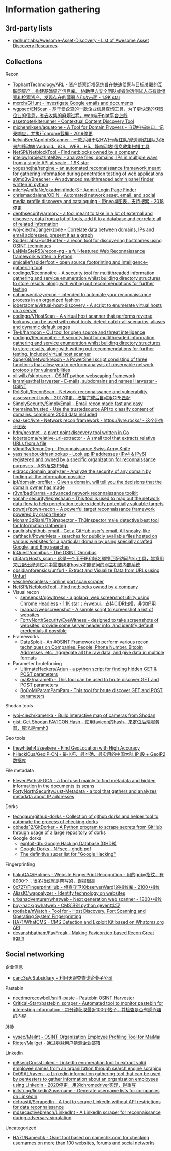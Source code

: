 # Information gathering

## 3rd-party lists

* [redhuntlabs/Awesome-Asset-Discovery - List of Awesome Asset Discovery Resources](https://github.com/redhuntlabs/Awesome-Asset-Discovery)

## Collections

Recon

* [TophantTechnology/ARL - 资产侦察灯塔系统旨在快速侦察与目标关联的互联网资产，构建基础资产信息库。 协助甲方安全团队或者渗透测试人员有效侦察和检索资产，发现存在的薄弱点和攻击面 - 1.9K star](https://github.com/TophantTechnology/ARL)
* [mxrch/GHunt - Investigate Google emails and documents](https://github.com/mxrch/GHunt)
* [wgpsec/ENScan - 基于爱企查的一款企业信息查询工具，为了更快速的获取企业的信息，省去收集的麻烦过程，web端于plat平台上线](https://github.com/wgpsec/ENScan)
* [assetnote/kiterunner - Contextual Content Discovery Tool](https://github.com/assetnote/kiterunner)
* [michenriksen/aquatone - A Tool for Domain Flyovers - 自动扫描端口，记录响应，并执行chrome截屏 - 2019停更](https://github.com/michenriksen/aquatone)
* [kelvinBen/AppInfoScanner - 一款适用于以HW行动/红队/渗透测试团队为场景的移动端(Android、iOS、WEB、H5、静态网站)信息收集扫描工具](https://github.com/kelvinBen/AppInfoScanner)
* [NetSPI/NetblockTool - Find netblocks owned by a company](https://github.com/NetSPI/NetblockTool)
* [intelowlproject/IntelOwl - analyze files, domains, IPs in multiple ways from a single API at scale - 1.9K star](https://github.com/intelowlproject/IntelOwl)
* [yogeshojha/rengine - an automated reconnaissance framework meant for gathering information during penetration testing of web applications](https://github.com/yogeshojha/rengine)
* [s0md3v/Breacher - An advanced multithreaded admin panel finder written in python](https://github.com/s0md3v/Breacher)
* [mIcHyAmRaNe/okadminfinder3 - Admin Login Page Finder](https://github.com/mIcHyAmRaNe/okadminfinder3)
* [chrismaddalena/ODIN - Automated network asset, email, and social media profile discovery and cataloguing - 带neo4j图表，支持搜索 - 2018停更](https://github.com/chrismaddalena/ODIN)
* [depthsecurity/armory - a tool meant to take in a lot of external and discovery data from a lot of tools, add it to a database and correlate all of related information](https://github.com/depthsecurity/armory)
* [woj-ciech/Danger-zone - Correlate data between domains, IPs and email addresses, present it as a graph](https://github.com/woj-ciech/Danger-zone)
* [SpiderLabs/HostHunter - a recon tool for discovering hostnames using OSINT techniques](https://github.com/SpiderLabs/HostHunter)
* [LaNMaSteR53/recon-ng - a full-featured Web Reconnaissance framework written in Python](https://bitbucket.org/LaNMaSteR53/recon-ng)
* [smicallef/spiderfoot - open source footprinting and intelligence-gathering tool](https://github.com/smicallef/spiderfoot)
* [codingo/Reconnoitre - A security tool for multithreaded information gathering and service enumeration whilst building directory structures to store results, along with writing out recommendations for further testing](https://github.com/codingo/Reconnoitre)
* [nahamsec/lazyrecon - intended to automate your reconnaissance process in an organized fashion](https://github.com/nahamsec/lazyrecon)
* [jobertabma/virtual-host-discovery - A script to enumerate virtual hosts on a server](https://github.com/jobertabma/virtual-host-discovery)
* [codingo/VHostScan - A virtual host scanner that performs reverse lookups, can be used with pivot tools, detect catch-all scenarios, aliases and dynamic default pages](https://github.com/codingo/VHostScan)
* [Te-k/harpoon - CLI tool for open source and threat intelligence](https://github.com/Te-k/harpoon)
* [codingo/Reconnoitre - A security tool for multithreaded information gathering and service enumeration whilst building directory structures to store results, along with writing out recommendations for further testing. Included virtual host scanner](https://github.com/codingo/Reconnoitre)
* [Super68/networkrecon - a PowerShell script consisting of three functions that allow you to perform analysis of observable network protocols for vulnerabilities](https://bitbucket.org/Super68/networkrecon/)
* [xillwillx/skiptracer - OSINT python webscaping framework](https://github.com/xillwillx/skiptracer)
* [laramies/theHarvester - E-mails, subdomains and names Harvester - OSINT](https://github.com/laramies/theHarvester)
* [RoliSoft/ReconScan - Network reconnaissance and vulnerability assessment tools - 2017停更，扫描完成后自动跟CPE匹配](https://github.com/RoliSoft/ReconScan)
* [SimplySecurity/SimplyEmail - Email recon made fast and easy](https://github.com/SimplySecurity/SimplyEmail)
* [themains/trusted - Use the trustedsource API to classify content of domains. comScore 2004 data included](https://github.com/themains/trusted)
* [cea-sec/ivre - Network recon framework - https://ivre.rocks/ - 这个带统计图表](https://github.com/cea-sec/ivre)
* [hdm/nextnet - a pivot point discovery tool written in Go](https://github.com/hdm/nextnet)
* [jobertabma/relative-url-extractor - A small tool that extracts relative URLs from a file](https://github.com/jobertabma/relative-url-extractor)
* [s0md3v/ReconDog - Reconnaissance Swiss Army Knife](https://github.com/s0md3v/ReconDog)
* [yassineaboukir/asnlookup - Look up IP addresses (IPv4 & IPv6) registered and owned by a specific organization for reconnaissance purposes - ASN反查IP列表](https://github.com/yassineaboukir/asnlookup)
* [eldraco/domain_analyzer - Analyze the security of any domain by finding all the information possible](https://github.com/eldraco/domain_analyzer)
* [jpf/domain-profiler - Given a domain, will tell you the decisions that the domain owner has made](https://github.com/jpf/domain-profiler)
* [r3vn/badKarma - advanced network reconnaissance toolkit](https://github.com/r3vn/badKarma)
* [vonahi-security/leprechaun - This tool is used to map out the network data flow to help penetration testers identify potentially valuable targets](https://github.com/vonahi-security/leprechaun)
* [pownjs/pown-recon - A powerful target reconnaissance framework powered by graph theory](https://github.com/pownjs/pown-recon)
* [Moham3dRiahi/Th3inspector - Th3Inspector male_detective best tool for Information Gathering](https://github.com/Moham3dRiahi/Th3inspector)
* [paulirish/github-email - Get a GitHub user's email. All sneaky-like](https://github.com/paulirish/github-email)
* [dafthack/PowerMeta - searches for publicly available files hosted on various websites for a particular domain by using specially crafted Google, and Bing searches](https://github.com/dafthack/PowerMeta)
* [InQuest/omnibus - The OSINT Omnibus](https://github.com/InQuest/omnibus)
* [r35tart/Hosts_scan - 这是一个用于IP和域名碰撞匹配访问的小工具，旨意用来匹配出渗透过程中需要绑定hosts才能访问的弱主机或内部系统](https://github.com/r35tart/Hosts_scan)
* [obsidianforensics/unfurl - Extract and Visualize Data from URLs using Unfurl](https://github.com/obsidianforensics/unfurl)
* [vesche/scanless - online port scan scraper](https://github.com/vesche/scanless)
* [NetSPI/NetblockTool - Find netblocks owned by a company](https://github.com/NetSPI/NetblockTool)
* Visual recon
   * [sensepost/gowitness - a golang, web screenshot utility using Chrome Headless - 1.1K star；有webui，支持CIDR扫描，非常好用](https://github.com/sensepost/gowitness)
   * [maaaaz/webscreenshot - A simple script to screenshot a list of websites](https://github.com/maaaaz/webscreenshot)
   * [FortyNorthSecurity/EyeWitness - designed to take screenshots of websites, provide some server header info, and identify default credentials if possible](https://github.com/FortyNorthSecurity/EyeWitness)   
* Frameworks
   * [DataSploit - An #OSINT Framework to perform various recon techniques on Companies, People, Phone Number, Bitcoin Addresses, etc., aggregate all the raw data, and give data in multiple formats](https://github.com/DataSploit/datasploit)   
* Parameter bruteforcing
   * [UltimateHackers/Arjun - a python script for finding hidden GET & POST parameters](https://github.com/UltimateHackers/Arjun)
   * [maK-/parameth - This tool can be used to brute discover GET and POST parameters](https://github.com/maK-/parameth)
   * [Bo0oM/ParamPamPam - This tool for brute discover GET and POST parameters](https://github.com/Bo0oM/ParamPamPam)

Shodan tools

* [woj-ciech/kamerka - Build interactive map of cameras from Shodan](https://github.com/woj-ciech/kamerka)
* [gist: Get Shodan FAVICON Hash - 使用favicon的hash，来定位后端服务器，算法是mmh3](https://gist.github.com/yehgdotnet/b9dfc618108d2f05845c4d8e28c5fc6a)

Geo tools

* [thewhiteh4t/seekere - Find GeoLocation with High Accuracy](https://github.com/thewhiteh4t/seeker)
* [hHackl0us/GeoIP-CN - 最小巧、最准确、最实用的中国大陆 IP 段 + GeoIP2 数据库](https://github.com/Hackl0us/GeoIP-CN)

File metadata

* [ElevenPaths/FOCA - a tool used mainly to find metadata and hidden information in the documents its scans](https://github.com/ElevenPaths/FOCA)
* [FortyNorthSecurity/Just-Metadata - a tool that gathers and analyzes metadata about IP addresses](https://github.com/FortyNorthSecurity/Just-Metadata)

Dorks

* [techgaun/github-dorks - Collection of github dorks and helper tool to automate the process of checking dorks](https://github.com/techgaun/github-dorks)
* [obheda12/GitDorker - A Python program to scrape secrets from GitHub through usage of a large repository of dorks](https://github.com/obheda12/GitDorker)
* Google dorks
  * [exploit-db: Google Hacking Database (GHDB)](https://www.exploit-db.com/google-hacking-database/)
  * [Google Dorks - NFsec - ghdb.pdf](https://nfsec.pl/media/ghdb.pdf)
  * [The definitive super list for "Google Hacking"](https://gist.github.com/cmartinbaughman/5877945)

Fingerprinting

* [hakuQAQ/Holmes - Website FingerPrint Recognition - 用的goby指纹，有8000个；很多指纹就是瞎写的，误报很高](https://github.com/hakuQAQ/Holmes)
* [0x727/FingerprintHub - 侦查守卫(ObserverWard)的指纹库 - 2100+指纹](https://github.com/0x727/FingerprintHub)
* [AliasIO/wappalyzer - Identify technology on websites](https://github.com/AliasIO/wappalyzer)
* [urbanadventurer/whatweb - Next generation web scanner - 1800+指纹](https://github.com/urbanadventurer/whatweb)
* [boy-hack/gwhatweb - CMS识别 python gevent实现](https://github.com/boy-hack/gwhatweb)
* [rootlabs/nWatch - Tool for - Host Discovery, Port Scanning and Operating System Fingerprinting](https://github.com/rootlabs/nWatch)
* [HA71/WhatCMS - CMS Detection and Exploit Kit based on Whatcms.org API](https://github.com/HA71/WhatCMS)
* [devanshbatham/FavFreak - Making Favicon.ico based Recon Great again](https://github.com/devanshbatham/FavFreak)

## Social networking

企业信息

* [canc3s/cSubsidiary - 利用天眼查查询企业子公司](https://github.com/canc3s/cSubsidiary)

Pastebin

* [needmorecowbell/sniff-paste - Pastebin OSINT Harvester](https://github.com/needmorecowbell/sniff-paste)
* [Critical-Start/pastebin_scraper - Automated tool to monitor pastebin for interesting information - 每分钟获取最近100个帖子，并检查是否有感兴趣的内容](https://github.com/Critical-Start/pastebin_scraper)

脉脉

* [vysec/MaiInt - OSINT Organization Employee Profiling Tool for MaiMai](https://github.com/vysec/MaiInt)
* [Ridter/Mailget - 通过脉脉用户猜测企业邮箱](https://github.com/Ridter/Mailget)

Linkedin

* [m8sec/CrossLinked - LinkedIn enumeration tool to extract valid employee names from an organization through search engine scraping](https://github.com/m8sec/CrossLinked)
* [0x09AL/raven - a Linkedin information gathering tool that can be used by pentesters to gather information about an organization employees using Linkedin - 2020停更，用的chromedriver实现，得重写](https://github.com/0x09AL/raven)
* [initstring/linkedin2username - Generate username lists for companies on LinkedIn](https://github.com/initstring/linkedin2username)
* [dchrastil/ScrapedIn - A tool to scrape LinkedIn without API restrictions for data reconnaissance](https://github.com/dchrastil/ScrapedIn)
* [mdsecactivebreach/LinkedInt - A LinkedIn scraper for reconnaissance during adversary simulation](https://github.com/mdsecactivebreach/LinkedInt)

Uncategorized

* [HA71/Namechk - Osint tool based on namechk.com for checking usernames on more than 100 websites, forums and social networks](https://github.com/HA71/Namechk)

